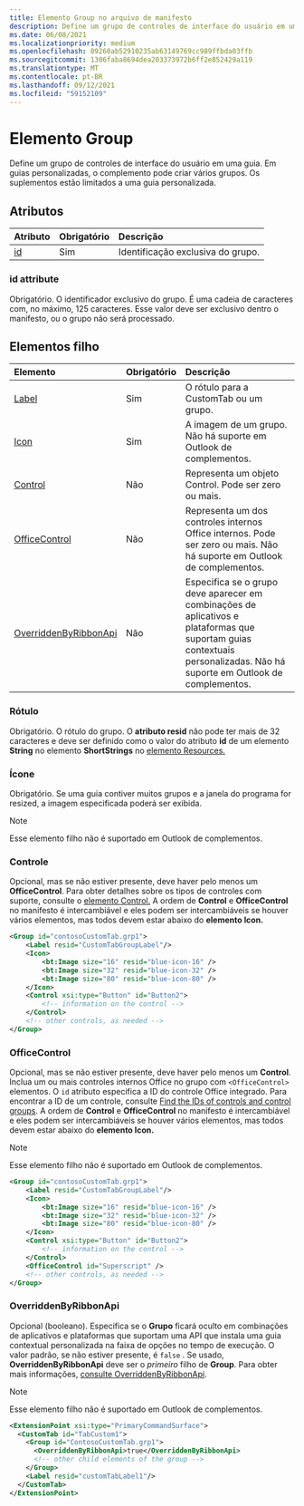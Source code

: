 ```yaml
---
title: Elemento Group no arquivo de manifesto
description: Define um grupo de controles de interface do usuário em uma guia.
ms.date: 06/08/2021
ms.localizationpriority: medium
ms.openlocfilehash: 09260ab52910235ab63149769cc989ffbda03ffb
ms.sourcegitcommit: 1306faba8694dea203373972b6ff2e852429a119
ms.translationtype: MT
ms.contentlocale: pt-BR
ms.lasthandoff: 09/12/2021
ms.locfileid: "59152109"
---
```

# <a name="group-element"></a>Elemento Group

Define um grupo de controles de interface do usuário em uma guia. Em guias personalizadas, o complemento pode criar vários grupos. Os suplementos estão limitados a uma guia personalizada.

## <a name="attributes"></a>Atributos

|  Atributo  |  Obrigatório  |  Descrição  |
|:-----|:-----|:-----|
|  [id](#id-attribute)  |  Sim  | Identificação exclusiva do grupo.|

### <a name="id-attribute"></a>id attribute

Obrigatório. O identificador exclusivo do grupo. É uma cadeia de caracteres com, no máximo, 125 caracteres. Esse valor deve ser exclusivo dentro o manifesto, ou o grupo não será processado.

## <a name="child-elements"></a>Elementos filho

|  Elemento |  Obrigatório  |  Descrição  |
|:-----|:-----|:-----|
|  [Label](#label)      | Sim |  O rótulo para a CustomTab ou um grupo.  |
|  [Icon](icon.md)      | Sim |  A imagem de um grupo. Não há suporte em Outlook de complementos. |
|  [Control](#control)    | Não |  Representa um objeto Control. Pode ser zero ou mais.  |
|  [OfficeControl](#officecontrol)  | Não | Representa um dos controles internos Office internos. Pode ser zero ou mais. Não há suporte em Outlook de complementos.|
|  [OverriddenByRibbonApi](overriddenbyribbonapi.md)      | Não |  Especifica se o grupo deve aparecer em combinações de aplicativos e plataformas que suportam guias contextuais personalizadas. Não há suporte em Outlook de complementos. |

### <a name="label"></a>Rótulo

Obrigatório. O rótulo do grupo. O **atributo resid** não pode ter mais de 32 caracteres e deve ser definido como o valor do atributo **id** de um elemento **String** no elemento **ShortStrings** no [elemento Resources.](resources.md)

### <a name="icon"></a>Ícone

Obrigatório. Se uma guia contiver muitos grupos e a janela do programa for resized, a imagem especificada poderá ser exibida.

> [!NOTE]
> Esse elemento filho não é suportado em Outlook de complementos.

### <a name="control"></a>Controle

Opcional, mas se não estiver presente, deve haver pelo menos um **OfficeControl**. Para obter detalhes sobre os tipos de controles com suporte, consulte o [elemento Control.](control.md) A ordem de **Control** e **OfficeControl** no manifesto é intercambiável e eles podem ser intercambiáveis se houver vários elementos, mas todos devem estar abaixo do **elemento Icon.**

```xml
<Group id="contosoCustomTab.grp1">
    <Label resid="CustomTabGroupLabel"/>
    <Icon>
        <bt:Image size="16" resid="blue-icon-16" />
        <bt:Image size="32" resid="blue-icon-32" />
        <bt:Image size="80" resid="blue-icon-80" />
    </Icon>
    <Control xsi:type="Button" id="Button2">
        <!-- information on the control -->
    </Control>
    <!-- other controls, as needed -->
</Group>
```

### <a name="officecontrol"></a>OfficeControl

Opcional, mas se não estiver presente, deve haver pelo menos um **Control**. Inclua um ou mais controles internos Office no grupo com `<OfficeControl>` elementos. O `id` atributo especifica a ID do controle Office integrado. Para encontrar a ID de um controle, consulte [Find the IDs of controls and control groups](../../design/built-in-button-integration.md#find-the-ids-of-controls-and-control-groups). A ordem de **Control** e **OfficeControl** no manifesto é intercambiável e eles podem ser intercambiáveis se houver vários elementos, mas todos devem estar abaixo do **elemento Icon.**

> [!NOTE]
> Esse elemento filho não é suportado em Outlook de complementos.

```xml
<Group id="contosoCustomTab.grp1">
    <Label resid="CustomTabGroupLabel"/>
    <Icon>
        <bt:Image size="16" resid="blue-icon-16" />
        <bt:Image size="32" resid="blue-icon-32" />
        <bt:Image size="80" resid="blue-icon-80" />
    </Icon>
    <Control xsi:type="Button" id="Button2">
        <!-- information on the control -->
    </Control>
    <OfficeControl id="Superscript" />
    <!-- other controls, as needed -->
</Group>
```

### <a name="overriddenbyribbonapi"></a>OverriddenByRibbonApi

Opcional (booleano). Especifica se o **Grupo** ficará oculto em combinações de aplicativos e plataformas que suportam uma API que instala uma guia contextual personalizada na faixa de opções no tempo de execução. O valor padrão, se não estiver presente, é `false` . Se usado, **OverriddenByRibbonApi** deve ser o *primeiro* filho de **Group**. Para obter mais informações, [consulte OverriddenByRibbonApi](overriddenbyribbonapi.md).

> [!NOTE]
> Esse elemento filho não é suportado em Outlook de complementos.

```xml
<ExtensionPoint xsi:type="PrimaryCommandSurface">
  <CustomTab id="TabCustom1">
    <Group id="ContosoCustomTab.grp1">
      <OverriddenByRibbonApi>true</OverriddenByRibbonApi>
      <!-- other child elements of the group -->
    </Group>
    <Label resid="customTabLabel1"/>
  </CustomTab>
</ExtensionPoint>
```
